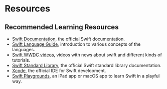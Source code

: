 # Resources

## Recommended Learning Resources

- [Swift Documentation][swift-documenation], the official Swift documentation.
- [Swift Language Guide][swift-language-guide], introduction to various concepts of the languages.
- [Swift WWDC videos][swift-wwdc-videos], videos with news about swift and different kinds of tutorials.
- [Swift Standard Library][swift-standard-libary], the official Swift standard library documentation.
- [Xcode][xcode], the official IDE for Swift development.
- [Swift Playgrounds][swift-playgrounds], an iPad app or macOS app to learn Swift in a playful way.

[swift-documenation]: https://swift.org/documentation/
[swift-language-guide]: https://docs.swift.org/swift-book/documentation/the-swift-programming-language/thebasics/
[swift-wwdc-videos]: https://developer.apple.com/videos/swift
[swift-standard-libary]: https://developer.apple.com/documentation/swift
[xcode]: https://developer.apple.com/xcode/
[swift-playgrounds]: https://www.apple.com/swift/playgrounds/
